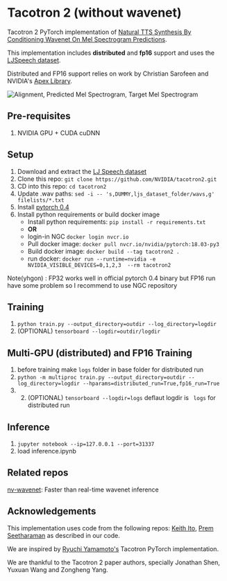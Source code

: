 # Tacotron 2 (without wavenet)

Tacotron 2 PyTorch implementation of [Natural TTS Synthesis By Conditioning
Wavenet On Mel Spectrogram Predictions](https://arxiv.org/pdf/1712.05884.pdf). 

This implementation includes **distributed** and **fp16** support
and uses the [LJSpeech dataset](https://keithito.com/LJ-Speech-Dataset/).

Distributed and FP16 support relies on work by Christian Sarofeen and NVIDIA's
[Apex Library](https://github.com/nvidia/apex).

![Alignment, Predicted Mel Spectrogram, Target Mel Spectrogram](tensorboard.png)


## Pre-requisites
1. NVIDIA GPU + CUDA cuDNN

## Setup
1. Download and extract the [LJ Speech dataset](https://keithito.com/LJ-Speech-Dataset/)
2. Clone this repo: `git clone https://github.com/NVIDIA/tacotron2.git`
3. CD into this repo: `cd tacotron2`
4. Update .wav paths: `sed -i -- 's,DUMMY,ljs_dataset_folder/wavs,g' filelists/*.txt`
5. Install [pytorch 0.4](https://github.com/pytorch/pytorch)
6. Install python requirements or build docker image 
    - Install python requirements: `pip install -r requirements.txt`
    - **OR**
    - login-in NGC  `docker login nvcr.io ` 
    - Pull docker image: `docker pull nvcr.io/nvidia/pytorch:18.03-py3 ` 
    - Build docker image: `docker build --tag tacotron2 .` 
    - run docker: ` docker run --runtime=nvidia -e NVIDIA_VISIBLE_DEVICES=0,1,2,3  --rm tacotron2  ` 

Note(yhgon) : FP32 works well in official pytorch 0.4 binary but FP16 run have some problem so I recommend to use NGC repository

## Training
1. `python train.py --output_directory=outdir --log_directory=logdir`
2. (OPTIONAL) `tensorboard --logdir=outdir/logdir`

## Multi-GPU (distributed) and FP16 Training
1. before training make `logs` folder in base folder for distributed run
2. `python -m multiproc train.py --output_directory=outdir --log_directory=logdir --hparams=distributed_run=True,fp16_run=True`
3. 2. (OPTIONAL) `tensorboard --logdir=logs` deflaut logdir is ` logs` for distributed run
## Inference
1. `jupyter notebook --ip=127.0.0.1 --port=31337`
2. load inference.ipynb 

## Related repos
[nv-wavenet](https://github.com/NVIDIA/nv-wavenet/): Faster than real-time
wavenet inference

## Acknowledgements
This implementation uses code from the following repos: [Keith
Ito](https://github.com/keithito/tacotron/), [Prem
Seetharaman](https://github.com/pseeth/pytorch-stft) as described in our code.

We are inspired by [Ryuchi Yamamoto's](https://github.com/r9y9/tacotron_pytorch)
Tacotron PyTorch implementation.

We are thankful to the Tacotron 2 paper authors, specially Jonathan Shen, Yuxuan
Wang and Zongheng Yang.


